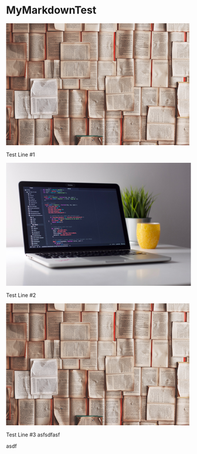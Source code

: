 # MyMarkdownTest

![img](test1.png)

Test Line #1

![img](test.jpg)

Test Line #2

![Test Folder](assets/test1.png)


Test Line #3
asfsdfasf

asdf
<!--stackedit_data:
eyJoaXN0b3J5IjpbMTg5NTM2MjQzLDc4NDQ1NTMxOCw3ODQ0NT
UzMTgsMTY0OTk1NzMwMCwtMTU0MTcyMTMwMCwtMTA1OTIzNDMw
Niw1MzgzNzQwMjIsMTg0OTA2NjU5MF19
-->